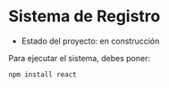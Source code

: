 <h1>Sistema de Registro</h1>

- Estado del proyecto: en construcción

Para ejecutar el sistema, debes poner:

````npm install react````
